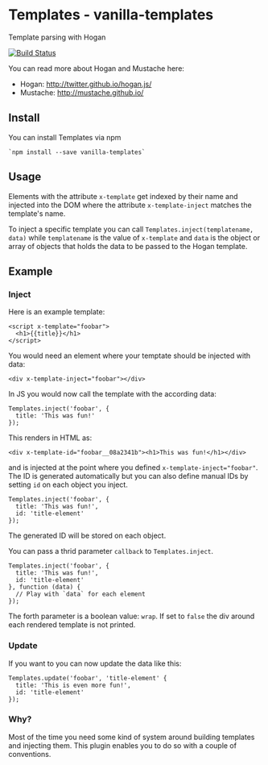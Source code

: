 # Templates - vanilla-templates

Template parsing with Hogan

[![Build Status](https://api.travis-ci.org/drublic/Templates.svg)](http://travis-ci.org/drublic/Templates)

You can read more about Hogan and Mustache here:

* Hogan: http://twitter.github.io/hogan.js/
* Mustache: http://mustache.github.io/

## Install

You can install Templates via npm

    `npm install --save vanilla-templates`

## Usage

Elements with the attribute `x-template` get indexed by their name and
injected into the DOM where the attribute `x-template-inject` matches the
template's name.

To inject a specific template you can call
`Templates.inject(templatename, data)` while `templatename` is the value of
`x-template` and `data` is the object or array of objects that holds the data
to be passed to the Hogan template.

## Example

### Inject

Here is an example template:

    <script x-template="foobar">
      <h1>{{title}}</h1>
    </script>

You would need an element where your temptate should be injected with data:

    <div x-template-inject="foobar"></div>

In JS you would now call the template with the according data:

    Templates.inject('foobar', {
      title: 'This was fun!'
    });

This renders in HTML as:

    <div x-template-id="foobar__08a2341b"><h1>This was fun!</h1></div>

and is injected at the point where you defined `x-template-inject="foobar"`.
The ID is generated automatically but you can also define manual IDs by setting
`id` on each object you inject.

    Templates.inject('foobar', {
      title: 'This was fun!',
      id: 'title-element'
    });

The generated ID will be stored on each object.

You can pass a thrid parameter `callback` to `Templates.inject`.

    Templates.inject('foobar', {
      title: 'This was fun!',
      id: 'title-element'
    }, function (data) {
      // Play with `data` for each element
    });

The forth parameter is a boolean value: `wrap`. If set to `false` the div around
each rendered template is not printed.

### Update

If you want to you can now update the data like this:

    Templates.update('foobar', 'title-element' {
      title: 'This is even more fun!',
      id: 'title-element'
    });

### Why?

Most of the time you need some kind of system around building templates and
injecting them. This plugin enables you to do so with a couple of conventions.
